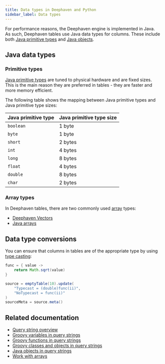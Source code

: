 ```yaml
---
title: Data types in Deephaven and Python
sidebar_label: Data types
---
```


For performance reasons, the Deephaven engine is implemented in Java. As such, Deephaven tables use Java data types for columns. These include both [Java primitive types](https://docs.oracle.com/javase/tutorial/java/nutsandbolts/datatypes.html) and [Java objects](https://docs.oracle.com/en/java/javase/17/docs/api/java.base/java/lang/Object.html).

## Java data types

### Primitive types

[Java primitive types](https://docs.oracle.com/javase/tutorial/java/nutsandbolts/datatypes.html) are tuned to physical hardware and are fixed sizes. This is the main reason they are preferred in tables - they are faster and more memory efficient.

The following table shows the mapping between Java primitive types and Java primitive type sizes:

| Java primitive type | Java primitive type size |
| ------------------- | ------------------------ |
| `boolean`           | 1 byte                   |
| `byte`              | 1 byte                   |
| `short`             | 2 bytes                  |
| `int`               | 4 bytes                  |
| `long`              | 8 bytes                  |
| `float`             | 4 bytes                  |
| `double`            | 8 bytes                  |
| `char`              | 2 bytes                  |

### Array types

In Deephaven tables, there are two commonly used [array](./work-with-arrays.md) types:

- [Deephaven Vectors](../reference/query-language/types/arrays.md)
- [Java arrays](https://docs.oracle.com/en/java/javase/17/docs/api/java.base/java/util/Arrays.html)

## Data type conversions

You can ensure that columns in tables are of the appropriate type by using [type casting](./casting.md):

```groovy order=source,sourceMeta
func = { value ->
    return Math.sqrt(value)
}

source = emptyTable(10).update(
    "Typecast = (double)func(ii)",
    "NoTypecast = func(ii)"
)
sourceMeta = source.meta()
```

## Related documentation

- [Query string overview](./query-string-overview.md)
- [Groovy variables in query strings](./groovy-variables.md)
- [Groovy functions in query strings](./groovy-closures.md)
- [Groovy classes and objects in query strings](./groovy-classes.md)
- [Java objects in query strings](./java-classes.md)
- [Work with arrays](./work-with-arrays.md)
